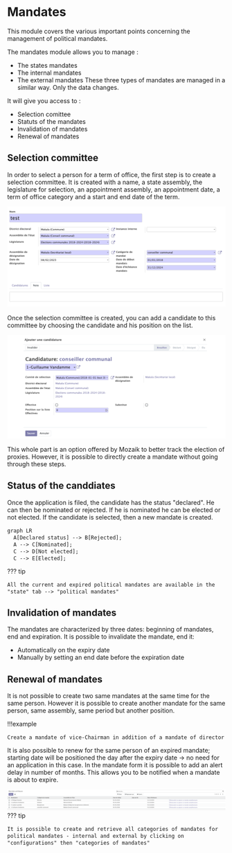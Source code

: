 # Mandates
This module covers the various important points concerning the management of political mandates.

The mandates module allows you to manage :

- The states mandates
- The internal mandates 
- The external mandates
These three types of mandates are managed in a similar way. Only the data changes.

It will give you access to :

- Selection comittee
- Statuts of the mandates
- Invalidation of mandates
- Renewal of mandates

## Selection committee

In order to select a person for a term of office, the first step is to create a selection committee. It is created with a name, a state assembly, the legislature for selection, an appointment assembly, an appointment date, a term of office category and a start and end date of the term. 

![screenshot 15](img/screen15.png)

Once the selection committee is created, you can add a candidate to this committee by choosing the candidate and his position on the list.

![screenshot 16](img/screen16.png)

This whole part is an option offered by Mozaik to better track the election of proxies. However, it is possible to directly create a mandate without going through these steps.

## Status of the canddiates

Once the application is filed, the candidate has the status "declared". He can then be nominated or rejected. If he is nominated he can be elected or not elected. If the candidate is selected, then a new mandate is created. 

``` mermaid
graph LR
  A[Declared status] --> B[Rejected];
  A --> C[Nominated];
  C --> D[Not elected];
  C --> E[Elected];
```


??? tip

    All the current and expired political mandates are available in the "state" tab --> "political mandates"

## Invalidation of mandates

The mandates are characterized by three dates: beginning of mandates, end and expiration. It is possible to invalidate the mandate, end it:

- Automatically on the expiry date
- Manually by setting an end date before the expiration date

## Renewal of mandates

It is not possible to create two same mandates at the same time for the same person. However it is possible to create another mandate for the same person, same assembly, same period but another position.

!!!example

    Create a mandate of vice-Chairman in addition of a mandate of director

It is also possible to renew for the same person of an expired mandate; starting date will be positioned the day after the expiry date → no need for an application in this case. In the mandate form it is possible to add an alert delay in number of months. This allows you to be notified when a mandate is about to expire.

![screenshot 17](img/screen17.png)
??? tip

    It is possible to create and retrieve all categories of mandates for political mandates - internal and external by clicking on "configurations" then "categories of mandates"

